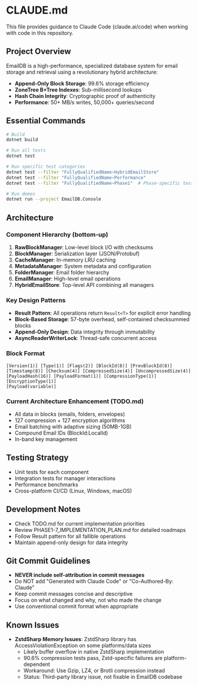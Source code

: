 # CLAUDE.md

This file provides guidance to Claude Code (claude.ai/code) when working with code in this repository.

## Project Overview

EmailDB is a high-performance, specialized database system for email storage and retrieval using a revolutionary hybrid architecture:
- **Append-Only Block Storage**: 99.6% storage efficiency
- **ZoneTree B+Tree Indexes**: Sub-millisecond lookups
- **Hash Chain Integrity**: Cryptographic proof of authenticity
- **Performance**: 50+ MB/s writes, 50,000+ queries/second

## Essential Commands

```bash
# Build
dotnet build

# Run all tests
dotnet test

# Run specific test categories
dotnet test --filter "FullyQualifiedName~HybridEmailStore"
dotnet test --filter "FullyQualifiedName~Performance"
dotnet test --filter "FullyQualifiedName~Phase1"  # Phase-specific tests (1-4)

# Run demos
dotnet run --project EmailDB.Console
```

## Architecture

### Component Hierarchy (bottom-up)
1. **RawBlockManager**: Low-level block I/O with checksums
2. **BlockManager**: Serialization layer (JSON/Protobuf)
3. **CacheManager**: In-memory LRU caching
4. **MetadataManager**: System metadata and configuration
5. **FolderManager**: Email folder hierarchy
6. **EmailManager**: High-level email operations
7. **HybridEmailStore**: Top-level API combining all managers

### Key Design Patterns
- **Result Pattern**: All operations return `Result<T>` for explicit error handling
- **Block-Based Storage**: 57-byte overhead, self-contained checksummed blocks
- **Append-Only Design**: Data integrity through immutability
- **AsyncReaderWriterLock**: Thread-safe concurrent access

### Block Format
```
[Version(1)] [Type(1)] [Flags(2)] [BlockId(8)] [PrevBlockId(8)] 
[Timestamp(8)] [Checksum(4)] [CompressedSize(4)] [UncompressedSize(4)]
[PayloadHash(16)] [PayloadFormat(1)] [CompressionType(1)] [EncryptionType(1)]
[Payload(variable)]
```

### Current Architecture Enhancement (TODO.md)
- All data in blocks (emails, folders, envelopes)
- 127 compression + 127 encryption algorithms
- Email batching with adaptive sizing (50MB-1GB)
- Compound Email IDs (BlockId:LocalId)
- In-band key management

## Testing Strategy
- Unit tests for each component
- Integration tests for manager interactions
- Performance benchmarks
- Cross-platform CI/CD (Linux, Windows, macOS)

## Development Notes
- Check TODO.md for current implementation priorities
- Review PHASE1-7_IMPLEMENTATION_PLAN.md for detailed roadmaps
- Follow Result<T> pattern for all fallible operations
- Maintain append-only design for data integrity

## Git Commit Guidelines
- **NEVER include self-attribution in commit messages**
- Do NOT add "Generated with Claude Code" or "Co-Authored-By: Claude" 
- Keep commit messages concise and descriptive
- Focus on what changed and why, not who made the change
- Use conventional commit format when appropriate

## Known Issues
- **ZstdSharp Memory Issues**: ZstdSharp library has AccessViolationException on some platforms/data sizes
  - Likely buffer overflow in native ZstdSharp implementation
  - 90.6% compression tests pass, Zstd-specific failures are platform-dependent
  - Workaround: Use Gzip, LZ4, or Brotli compression instead
  - Status: Third-party library issue, not fixable in EmailDB codebase